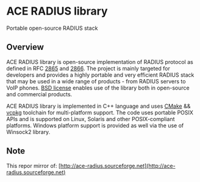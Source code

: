 # ACE RADIUS library

Portable open-source RADIUS stack

## Overview

ACE RADIUS library is open-source implementation of RADIUS protocol as defined in RFC [2865](https://www.ietf.org/rfc/rfc2865.txt) and [2866](https://www.ietf.org/rfc/rfc2866.txt).
The project is mainly targeted for developers and provides a highly portable and very efficient RADIUS stack that may be used in a wide range of products - from RADIUS servers to VoIP phones. [BSD license](https://github.com/webfolderio/ace-radius/blob/master/LICENSE) enables use of the library both in open-source and commercial products.

ACE RADIUS library is implemented in C++ language and uses [CMake](https://cmake.org/) && [vcpkg](https://github.com/Microsoft/vcpkg) toolchain for multi-platform support.
The code uses portable POSIX APIs and is supported on Linux, Solaris and other POSIX-compliant platforms.
Windows platform support is provided as well via the use of Winsock2 library.

## Note
This repor mirror of: [http://ace-radius.sourceforge.net](http://ace-radius.sourceforge.net)
